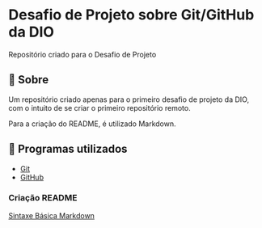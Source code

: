 # Desafio de Projeto sobre Git/GitHub da DIO

Repositório criado para o Desafio de Projeto

## 📖 Sobre

Um repositório criado apenas para o primeiro desafio de projeto da DIO, com o intuito de se criar o primeiro repositório remoto.

Para a criação do README, é utilizado Markdown.

## 🧱 Programas utilizados

- [Git](https://git-scm.com)
- [GitHub](https://github.com)

### Criação README

[Sintaxe Básica Markdown](https://www.markdownguide.org/basic-syntax/)
